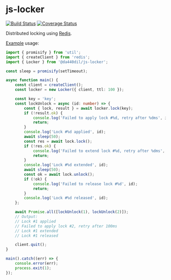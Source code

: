 # js-locker

[![Build Status](https://travis-ci.com/da440dil/js-locker.svg?branch=master)](https://travis-ci.com/da440dil/js-locker)
[![Coverage Status](https://coveralls.io/repos/github/da440dil/js-locker/badge.svg?branch=master)](https://coveralls.io/github/da440dil/js-locker?branch=master)

Distributed locking using [Redis](https://redis.io/).

[Example](./src/examples/example.ts) usage:

```typescript
import { promisify } from 'util';
import { createClient } from 'redis';
import { Locker } from '@da440dil/js-locker';

const sleep = promisify(setTimeout);

async function main() {
    const client = createClient();
    const locker = new Locker({ client, ttl: 100 });

    const key = 'key';
    const lockUnlock = async (id: number) => {
        const { lock, result } = await locker.lock(key);
        if (!result.ok) {
            console.log('Failed to apply lock #%d, retry after %dms', id, result.ttl);
            return;
        }
        console.log('Lock #%d applied', id);
        await sleep(50);
        const res = await lock.lock();
        if (!res.ok) {
            console.log('Failed to extend lock #%d, retry after %dms', id, res.ttl);
            return;
        }
        console.log('Lock #%d extended', id);
        await sleep(50);
        const ok = await lock.unlock();
        if (!ok) {
            console.log('Failed to release lock #%d', id);
            return;
        }
        console.log('Lock #%d released', id);
    };

    await Promise.all([lockUnlock(1), lockUnlock(2)]);
    // Output:
    // Lock #1 applied
    // Failed to apply lock #2, retry after 100ms
    // Lock #1 extended
    // Lock #1 released

    client.quit();
}

main().catch((err) => {
    console.error(err);
    process.exit(1);
});
```
